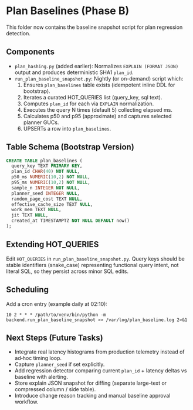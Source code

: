 # Plan Baselines (Phase B)

This folder now contains the baseline snapshot script for plan regression detection.

## Components

- `plan_hashing.py` (added earlier): Normalizes `EXPLAIN (FORMAT JSON)` output and produces deterministic SHA1 `plan_id`.
- `run_plan_baseline_snapshot.py`: Nightly (or on-demand) script which:
  1. Ensures `plan_baselines` table exists (idempotent inline DDL for bootstrap).
  2. Iterates a curated HOT_QUERIES list (query_key, sql text).
  3. Computes `plan_id` for each via `EXPLAIN` normalization.
  4. Executes the query N times (default 5) collecting elapsed ms.
  5. Calculates p50 and p95 (approximate) and captures selected planner GUCs.
  6. UPSERTs a row into `plan_baselines`.

## Table Schema (Bootstrap Version)

```sql
CREATE TABLE plan_baselines (
  query_key TEXT PRIMARY KEY,
  plan_id CHAR(40) NOT NULL,
  p50_ms NUMERIC(10,2) NOT NULL,
  p95_ms NUMERIC(10,2) NOT NULL,
  sample_n INTEGER NOT NULL,
  planner_seed INTEGER NULL,
  random_page_cost TEXT NULL,
  effective_cache_size TEXT NULL,
  work_mem TEXT NULL,
  jit TEXT NULL,
  created_at TIMESTAMPTZ NOT NULL DEFAULT now()
);
```

## Extending HOT_QUERIES

Edit `HOT_QUERIES` in `run_plan_baseline_snapshot.py`. Query keys should be stable identifiers (snake_case) representing functional query intent, not literal SQL, so they persist across minor SQL edits.

## Scheduling

Add a cron entry (example daily at 02:10):

```cron
10 2 * * * /path/to/venv/bin/python -m backend.run_plan_baseline_snapshot >> /var/log/plan_baseline.log 2>&1
```

## Next Steps (Future Tasks)

- Integrate real latency histograms from production telemetry instead of ad‑hoc timing loop.
- Capture `planner_seed` if set explicitly.
- Add regression detector comparing current `plan_id` + latency deltas vs baseline with alerting.
- Store explain JSON snapshot for diffing (separate large-text or compressed column / side table).
- Introduce change reason tracking and manual baseline approval workflow.
